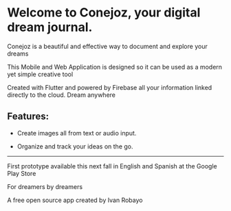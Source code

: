 # Welcome to Conejoz, your digital dream journal.

Conejoz is a beautiful and effective way to document and explore your dreams

This Mobile and Web Application is designed so it can be used as a modern yet simple creative tool

Created with Flutter and powered by Firebase all your information linked directly to the cloud. Dream anywhere

## Features:

- Create images all from text or audio input. 

- Organize and track your ideas on the go.

-------------------------------------------

First prototype available this next fall in English and Spanish at the Google Play Store

For dreamers by dreamers

A free open source app created by Ivan Robayo
